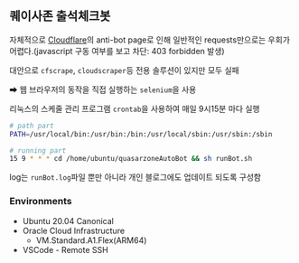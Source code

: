 ## 퀘이사존 출석체크봇

자체적으로 [Cloudflare](https://www.cloudflare.com/ko-kr/)의 anti-bot page로 인해 일반적인 requests만으로는 우회가 어렵다.(javascript 구동 여부를 보고 차단: 403 forbidden 발생)

대안으로 `cfscrape`, `cloudscraper`등 전용 솔루션이 있지만 모두 실패

➡ 웹 브라우저의 동작을 직접 실행하는 `selenium`을 사용

리눅스의 스케줄 관리 프로그램 `crontab`을 사용하여 매일 9시15분 마다 실행
```sh
# path part
PATH=/usr/local/bin:/usr/bin:/bin:/usr/local/sbin:/usr/sbin:/sbin

# running part
15 9 * * * cd /home/ubuntu/quasarzoneAutoBot && sh runBot.sh
```

log는 `runBot.log`파일 뿐만 아니라 개인 블로그에도 업데이트 되도록 구성함

### Environments
- Ubuntu 20.04 Canonical
- Oracle Cloud Infrastructure
    - VM.Standard.A1.Flex(ARM64)
- VSCode - Remote SSH
